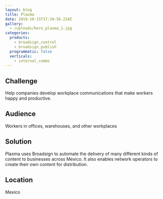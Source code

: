 ```yaml
---
layout: blog
title: Plaxma
date: 2019-10-15T17:34:56.218Z
gallery:
  - /uploads/hero_plaxma_1.jpg
categories:
  products:
    - broadsign_control
    - broadsign_publish
  programmatic: false
  verticals:
    - internal_comms
---
```


## Challenge

Help companies develop workplace communications that make workers happy and productive.

## Audience

Workers in offices, warehouses, and other workplaces

## Solution

Plaxma uses Broadsign to automate the delivery of many different kinds of content to businesses across Mexico. It also enables network operators to create their own content for distribution.

## Location

Mexico
